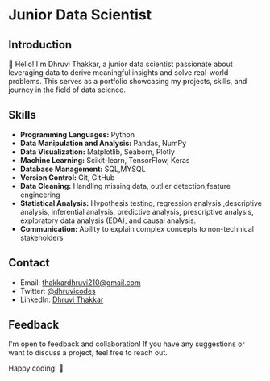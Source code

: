 # Junior Data Scientist

## Introduction

👋 Hello! I'm Dhruvi Thakkar, a junior data scientist passionate about leveraging data to derive meaningful insights and solve real-world problems. This  serves as a portfolio showcasing my projects, skills, and journey in the field of data science.

## Skills

- **Programming Languages:** Python 
- **Data Manipulation and Analysis:** Pandas, NumPy
- **Data Visualization:** Matplotlib, Seaborn, Plotly
- **Machine Learning:** Scikit-learn, TensorFlow, Keras
- **Database Management:** SQL,MYSQL
- **Version Control:** Git, GitHub
- **Data Cleaning:** Handling missing data, outlier detection,feature engineering
- **Statistical Analysis:** Hypothesis testing, regression analysis ,descriptive analysis, inferential analysis, predictive analysis, prescriptive analysis, exploratory data analysis (EDA), and causal analysis.
- **Communication:** Ability to explain complex concepts to non-technical stakeholders


## Contact

- Email: [thakkardhruvi210@gmail.com](mailto:thakkardhruvi210@gmail.com)
- Twitter: [@dhruvicodes](https://twitter.com/dhruvicodes)
- LinkedIn: [Dhruvi Thakkar](https://www.linkedin.com/in/dhruvithakkar210/)
## Feedback

I'm open to feedback and collaboration! If you have any suggestions or want to discuss a project, feel free to reach out.

Happy coding! 🚀
